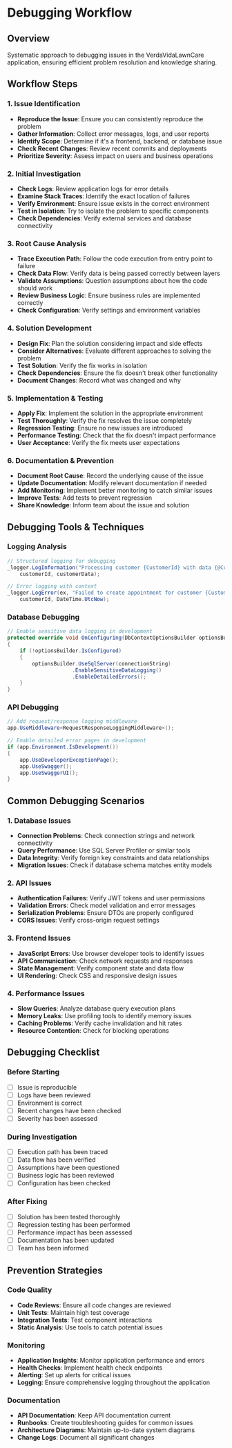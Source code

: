 # Debugging Workflow

## Overview
Systematic approach to debugging issues in the VerdaVidaLawnCare application, ensuring efficient problem resolution and knowledge sharing.

## Workflow Steps

### 1. Issue Identification
- **Reproduce the Issue**: Ensure you can consistently reproduce the problem
- **Gather Information**: Collect error messages, logs, and user reports
- **Identify Scope**: Determine if it's a frontend, backend, or database issue
- **Check Recent Changes**: Review recent commits and deployments
- **Prioritize Severity**: Assess impact on users and business operations

### 2. Initial Investigation
- **Check Logs**: Review application logs for error details
- **Examine Stack Traces**: Identify the exact location of failures
- **Verify Environment**: Ensure issue exists in the correct environment
- **Test in Isolation**: Try to isolate the problem to specific components
- **Check Dependencies**: Verify external services and database connectivity

### 3. Root Cause Analysis
- **Trace Execution Path**: Follow the code execution from entry point to failure
- **Check Data Flow**: Verify data is being passed correctly between layers
- **Validate Assumptions**: Question assumptions about how the code should work
- **Review Business Logic**: Ensure business rules are implemented correctly
- **Check Configuration**: Verify settings and environment variables

### 4. Solution Development
- **Design Fix**: Plan the solution considering impact and side effects
- **Consider Alternatives**: Evaluate different approaches to solving the problem
- **Test Solution**: Verify the fix works in isolation
- **Check Dependencies**: Ensure the fix doesn't break other functionality
- **Document Changes**: Record what was changed and why

### 5. Implementation & Testing
- **Apply Fix**: Implement the solution in the appropriate environment
- **Test Thoroughly**: Verify the fix resolves the issue completely
- **Regression Testing**: Ensure no new issues are introduced
- **Performance Testing**: Check that the fix doesn't impact performance
- **User Acceptance**: Verify the fix meets user expectations

### 6. Documentation & Prevention
- **Document Root Cause**: Record the underlying cause of the issue
- **Update Documentation**: Modify relevant documentation if needed
- **Add Monitoring**: Implement better monitoring to catch similar issues
- **Improve Tests**: Add tests to prevent regression
- **Share Knowledge**: Inform team about the issue and solution

## Debugging Tools & Techniques

### Logging Analysis
```csharp
// Structured logging for debugging
_logger.LogInformation("Processing customer {CustomerId} with data {@CustomerData}", 
    customerId, customerData);

// Error logging with context
_logger.LogError(ex, "Failed to create appointment for customer {CustomerId} at {DateTime}", 
    customerId, DateTime.UtcNow);
```

### Database Debugging
```csharp
// Enable sensitive data logging in development
protected override void OnConfiguring(DbContextOptionsBuilder optionsBuilder)
{
    if (!optionsBuilder.IsConfigured)
    {
        optionsBuilder.UseSqlServer(connectionString)
                     .EnableSensitiveDataLogging()
                     .EnableDetailedErrors();
    }
}
```

### API Debugging
```csharp
// Add request/response logging middleware
app.UseMiddleware<RequestResponseLoggingMiddleware>();

// Enable detailed error pages in development
if (app.Environment.IsDevelopment())
{
    app.UseDeveloperExceptionPage();
    app.UseSwagger();
    app.UseSwaggerUI();
}
```

## Common Debugging Scenarios

### 1. Database Issues
- **Connection Problems**: Check connection strings and network connectivity
- **Query Performance**: Use SQL Server Profiler or similar tools
- **Data Integrity**: Verify foreign key constraints and data relationships
- **Migration Issues**: Check if database schema matches entity models

### 2. API Issues
- **Authentication Failures**: Verify JWT tokens and user permissions
- **Validation Errors**: Check model validation and error messages
- **Serialization Problems**: Ensure DTOs are properly configured
- **CORS Issues**: Verify cross-origin request settings

### 3. Frontend Issues
- **JavaScript Errors**: Use browser developer tools to identify issues
- **API Communication**: Check network requests and responses
- **State Management**: Verify component state and data flow
- **UI Rendering**: Check CSS and responsive design issues

### 4. Performance Issues
- **Slow Queries**: Analyze database query execution plans
- **Memory Leaks**: Use profiling tools to identify memory issues
- **Caching Problems**: Verify cache invalidation and hit rates
- **Resource Contention**: Check for blocking operations

## Debugging Checklist

### Before Starting
- [ ] Issue is reproducible
- [ ] Logs have been reviewed
- [ ] Environment is correct
- [ ] Recent changes have been checked
- [ ] Severity has been assessed

### During Investigation
- [ ] Execution path has been traced
- [ ] Data flow has been verified
- [ ] Assumptions have been questioned
- [ ] Business logic has been reviewed
- [ ] Configuration has been checked

### After Fixing
- [ ] Solution has been tested thoroughly
- [ ] Regression testing has been performed
- [ ] Performance impact has been assessed
- [ ] Documentation has been updated
- [ ] Team has been informed

## Prevention Strategies

### Code Quality
- **Code Reviews**: Ensure all code changes are reviewed
- **Unit Tests**: Maintain high test coverage
- **Integration Tests**: Test component interactions
- **Static Analysis**: Use tools to catch potential issues

### Monitoring
- **Application Insights**: Monitor application performance and errors
- **Health Checks**: Implement health check endpoints
- **Alerting**: Set up alerts for critical issues
- **Logging**: Ensure comprehensive logging throughout the application

### Documentation
- **API Documentation**: Keep API documentation current
- **Runbooks**: Create troubleshooting guides for common issues
- **Architecture Diagrams**: Maintain up-to-date system diagrams
- **Change Logs**: Document all significant changes
